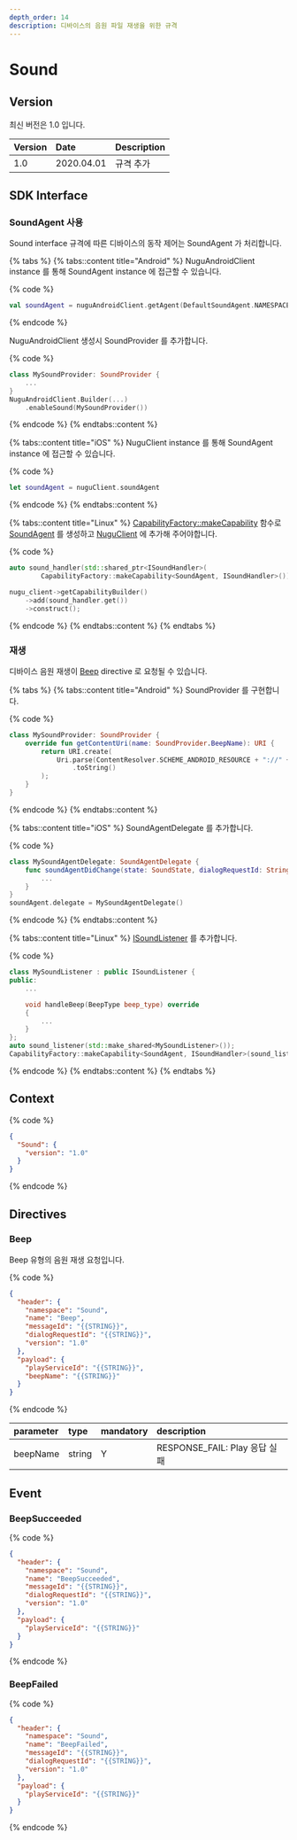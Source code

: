 ```yaml
---
depth_order: 14
description: 디바이스의 음원 파일 재생을 위한 규격
---
```


# Sound

## Version

최신 버전은 1.0 입니다.

| Version | Date       | Description |
|:--------|:-----------|:------------|
| 1.0     | 2020.04.01 | 규격 추가       |

## SDK Interface

### SoundAgent 사용

Sound interface 규격에 따른 디바이스의 동작 제어는 SoundAgent 가 처리합니다.

{% tabs %}
{% tabs::content title="Android" %}
NuguAndroidClient instance 를 통해 SoundAgent instance 에 접근할 수 있습니다.

{% code %}
```kotlin
val soundAgent = nuguAndroidClient.getAgent(DefaultSoundAgent.NAMESPACE)
```
{% endcode %}

NuguAndroidClient 생성시 SoundProvider 를 추가합니다.

{% code %}
```kotlin
class MySoundProvider: SoundProvider {
    ...
}
NuguAndroidClient.Builder(...)
    .enableSound(MySoundProvider())
```
{% endcode %}
{% endtabs::content %}

{% tabs::content title="iOS" %}
NuguClient instance 를 통해 SoundAgent instance 에 접근할 수 있습니다.

{% code %}
```swift
let soundAgent = nuguClient.soundAgent
```
{% endcode %}
{% endtabs::content %}

{% tabs::content title="Linux" %}
[CapabilityFactory::makeCapability](https://nugu-developers.github.io/nugu-linux/classNuguCapability_1_1CapabilityFactory.html#a46d96b1bc96903f02905c92ba8794bf6) 함수로 [SoundAgent](https://nugu-developers.github.io/nugu-linux/classNuguCapability_1_1ISoundHandler.html) 를 생성하고 [NuguClient](https://nugu-developers.github.io/nugu-linux/classNuguClientKit_1_1NuguClient.html) 에 추가해 주어야합니다.

{% code %}
```cpp
auto sound_handler(std::shared_ptr<ISoundHandler>(
        CapabilityFactory::makeCapability<SoundAgent, ISoundHandler>()));

nugu_client->getCapabilityBuilder()
    ->add(sound_handler.get())
    ->construct();
```
{% endcode %}
{% endtabs::content %}
{% endtabs %}

### 재생

디바이스 음원 재생이 [Beep](#beep) directive 로 요청될 수 있습니다.

{% tabs %}
{% tabs::content title="Android" %}
SoundProvider 를 구현합니다.

{% code %}
```kotlin
class MySoundProvider: SoundProvider {
    override fun getContentUri(name: SoundProvider.BeepName): URI {
        return URI.create(
            Uri.parse(ContentResolver.SCHEME_ANDROID_RESOURCE + "://" + context.packageName + "/" + R.raw.responsefa
                .toString()
        );
    }
}
```
{% endcode %}
{% endtabs::content %}

{% tabs::content title="iOS" %}
SoundAgentDelegate 를 추가합니다.

{% code %}
```swift
class MySoundAgentDelegate: SoundAgentDelegate {
    func soundAgentDidChange(state: SoundState, dialogRequestId: String) {
        ...
    }
}
soundAgent.delegate = MySoundAgentDelegate()
```
{% endcode %}
{% endtabs::content %}

{% tabs::content title="Linux" %}
[ISoundListener](https://nugu-developers.github.io/nugu-linux/classNuguCapability_1_1ISoundListener.html) 를 추가합니다.

{% code %}
```cpp
class MySoundListener : public ISoundListener {
public:
    ...

    void handleBeep(BeepType beep_type) override
    {
        ...
    }
};
auto sound_listener(std::make_shared<MySoundListener>());
CapabilityFactory::makeCapability<SoundAgent, ISoundHandler>(sound_listener.get());
```
{% endcode %}
{% endtabs::content %}
{% endtabs %}

## Context

{% code %}
```json
{
  "Sound": {
    "version": "1.0"
  }
}
```
{% endcode %}

## Directives

### Beep

Beep 유형의 음원 재생 요청입니다.

{% code %}
```json
{
  "header": {
    "namespace": "Sound",
    "name": "Beep",
    "messageId": "{{STRING}}",
    "dialogRequestId": "{{STRING}}",
    "version": "1.0"
  },
  "payload": {
    "playServiceId": "{{STRING}}",
    "beepName": "{{STRING}}"
  }
}
```
{% endcode %}

| parameter | type   | mandatory | description               |
|:----------|:-------|:----------|:--------------------------|
| beepName  | string | Y         | RESPONSE_FAIL: Play 응답 실패 |

## Event

### BeepSucceeded

{% code %}
```json
{
  "header": {
    "namespace": "Sound",
    "name": "BeepSucceeded",
    "messageId": "{{STRING}}",
    "dialogRequestId": "{{STRING}}",
    "version": "1.0"
  },
  "payload": {
    "playServiceId": "{{STRING}}"
  }
}
```
{% endcode %}

### BeepFailed

{% code %}
```json
{
  "header": {
    "namespace": "Sound",
    "name": "BeepFailed",
    "messageId": "{{STRING}}",
    "dialogRequestId": "{{STRING}}",
    "version": "1.0"
  },
  "payload": {
    "playServiceId": "{{STRING}}"
  }
}
```
{% endcode %}
